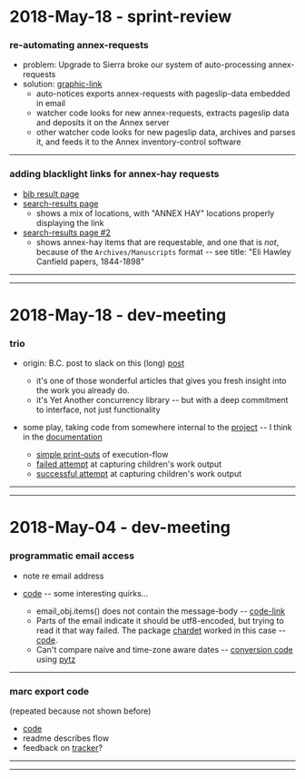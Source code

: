 2018-May-18 - sprint-review
===========================

### re-automating annex-requests

- problem: Upgrade to Sierra broke our system of auto-processing annex-requests
- solution: [graphic-link](https://docs.google.com/drawings/d/16TnFmWn4hhrmL0e-F8jNf2MqKB5Vz45c_AIzo13dEjU/edit)
    - auto-notices exports annex-requests with pageslip-data embedded in email
    - watcher code looks for new annex-requests, extracts pageslip data and deposits it on the Annex server
    - other watcher code looks for new pageslip data, archives and parses it, and feeds it to the Annex inventory-control software

---

### adding blacklight links for annex-hay requests

- [bib result page](http://dblightcit.services.brown.edu/find/catalog/b1696945)
- [search-results page](http://dblightcit.services.brown.edu/find/catalog?f%5Bbuilding_facet%5D%5B%5D=Annex&f%5Bformat%5D%5B%5D=Book&q=lincoln&search_field=all_fields)
    - shows a mix of locations, with "ANNEX HAY" locations properly displaying the link
- [search-results page #2](http://dblightcit.services.brown.edu/find/catalog?utf8=%E2%9C%93&f%5Bbuilding_facet%5D%5B%5D=Annex&search_field=all_fields&q=canfield)
    - shows annex-hay items that are requestable, and one that is _not_, because of the `Archives/Manuscripts` format -- see title: "Eli Hawley Canfield papers, 1844-1898"

---
---


2018-May-18 - dev-meeting
=========================

### trio

- origin: B.C. post to slack on this (long) [post](https://vorpus.org/blog/notes-on-structured-concurrency-or-go-statement-considered-harmful/)
    - it's one of those wonderful articles that gives you fresh insight into the work you already do.
    - it's Yet Another concurrency library -- but with a deep commitment to interface, not just functionality

- some play, taking code from somewhere internal to the [project](https://github.com/python-trio/trio) -- I think in the [documentation](https://trio.readthedocs.io/en/latest/)
    - [simple print-outs](https://github.com/birkin/trio_exp_code/blob/master/main.py) of execution-flow
    - [failed attempt](https://github.com/birkin/trio_exp_code/blob/master/main02.py) at capturing children's work output
    - [successful attempt](https://github.com/birkin/trio_exp_code/blob/master/main03.py) at capturing children's work output


---
---

2018-May-04 - dev-meeting
=========================

### programmatic email access

- note re email address

- [code](https://github.com/birkin/transfer_annex_pageslips) -- some interesting quirks...
    - email_obj.items() does not contain the message-body -- [code-link](https://github.com/birkin/transfer_annex_pageslips/blob/9e08ab4c12aee34e5251a8313fa72c3b602d3c41/main.py#L187)
    - Parts of the email indicate it should be utf8-encoded, but trying to read it that way failed. The package [chardet](http://chardet.readthedocs.io/en/latest/usage.html) worked in this case -- [code](https://github.com/birkin/transfer_annex_pageslips/blob/9e08ab4c12aee34e5251a8313fa72c3b602d3c41/main.py#L204-L206).
    - Can't compare naive and time-zone aware dates -- [conversion code](https://github.com/birkin/transfer_annex_pageslips/blob/9e08ab4c12aee34e5251a8313fa72c3b602d3c41/main.py#L61-L62) using [pytz](https://pypi.org/project/pytz/)

---


### marc export code

(repeated because not shown before)

- [code](https://github.com/birkin/sierra_big_export_code)
- readme describes flow
- feedback on [tracker](https://library.brown.edu/josiah/sierra_big_exports/tracker.json)?

---
---

